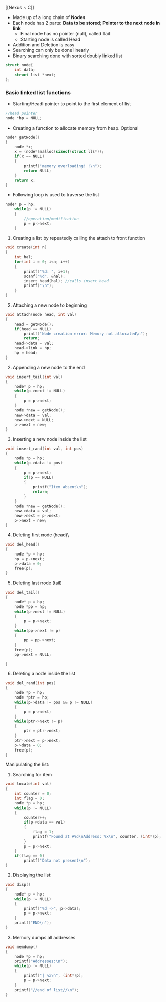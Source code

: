 [[Nexus ~ C]]

* Made up of a long chain of **Nodes**
* Each node has 2 parts: **Data to be stored**; **Pointer to the next node in link**
	* Final node has no pointer (null), called Tail
	* Starting node is called Head
* Addition and Deletion is easy
* Searching can only be done linearly
* Binary searching done with sorted doubly linked list
```c
struct node{
    int data;
    struct list *next;
};
```

### **Basic linked list functions**
* Starting/Head-pointer to point to the first element of list
```c
//head pointer
node *hp = NULL;
```
* Creating a function to allocate memory from heap. Optional
```c
node* getNode()
{
    node *x;
    x = (node*)malloc(sizeof(struct lls*));
    if(x == NULL)
    {
        printf("memory overloading! !\n");
        return NULL;
    }
    return x;
}
```
* Following loop is used to traverse the list
```c
node* p = hp;
    while(p != NULL)
    {
	    //operation/modification
        p = p->next;
    }
```

1. Creating a list by repeatedly calling the attach to front function
```c
void create(int n)
{
    int hal;
    for(int i = 0; i<n; i++)
    {
        printf("%d: ", i+1);
        scanf("%d", &hal);
        insert_head(hal); //calls insert_head
        printf("\n");
    }
}
```
2. Attaching a new node to beginning
```c
void attach(node head, int val)
{
    head = getNode();
    if(head == NULL)
        printf("Node creation error: Memory not allocated\n");
        return;
    head->data = val;
    head->link = hp;
    hp = head;
}
```
2. Appending a new node to the end
```c
void insert_tail(int val)
{
    node* p = hp;
    while(p->next != NULL)
    {
        p = p->next;
    }
    node *new = getNode();
    new->data = val;
    new->next = NULL;
    p->next = new;
}
```
3. Inserting a new node inside the list
```c
void insert_rand(int val, int pos)
{
    node *p = hp;
    while(p->data != pos)
    {
        p = p->next;
        if(p == NULL)
        {
            printf("Item absent\n");
            return;
        }
    }
    node *new = getNode();
    new->data = val;
    new->next = p->next;
    p->next = new;
}
```
4. Deleting first node (head)\
```c
void del_head()
{
    node *p = hp;
    hp = p->next;
    p->data = 0;
    free(p);
}
```
5. Deleting last node (tail)
```c
void del_tail()
{
    node* p = hp;
    node *pp = hp;
    while(p->next != NULL)
    {
        p = p->next;
    }
    while(pp->next != p)
    {
        pp = pp->next;
    }
    free(p);
    pp->next = NULL;

}
```
6. Deleting a node inside the list
```c
void del_rand(int pos)
{
    node *p = hp;
    node *ptr = hp;
    while(p->data != pos && p != NULL)
    {
        p = p->next;
    }
    while(ptr->next != p)
    {
        ptr = ptr->next;
    }
    ptr->next = p->next;
    p->data = 0;
    free(p);
}

```

 Manipulating the list:
 1. Searching for item
```c
void locate(int val)
{
    int counter = 0;
    int flag = 0;
    node *p = hp;
    while(p != NULL)
    {
        counter++;
        if(p->data == val)
        {
            flag = 1;
            printf("Found at #%d\nAddress: %x\n", counter, (int*)p);
        }
        p = p->next;
    }
    if(flag == 0)
        printf("Data not present\n");
}
```

2. Displaying the list:
```c
void disp()
{
    node* p = hp;
    while(p != NULL)
    {
        printf("%d ->", p->data);
        p = p->next;
    }
    printf("END\n");
}
```
3. Memory dumps all addresses
```c
void memdump()
{
    node *p = hp;
    printf("Addresses:\n");
    while(p != NULL)
    {
        printf("| %x\n", (int*)p);
        p = p->next;
    }
    printf("//end of list//\n");
}
```